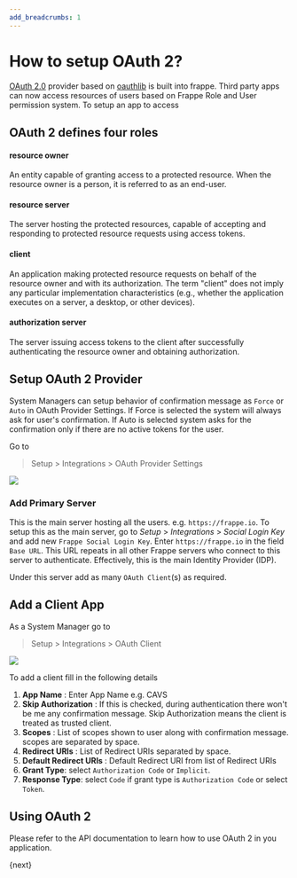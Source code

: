 ```yaml
---
add_breadcrumbs: 1
---
```

# How to setup OAuth 2?

<a href="https://tools.ietf.org/html/rfc6749">OAuth 2.0</a> provider based on <a href="https://github.com/oauthlib/oauthlib">oauthlib</a> is built into frappe. Third party apps can now access resources of users based on Frappe Role and User permission system. To setup an app to access

## OAuth 2 defines four roles

#### resource owner
An entity capable of granting access to a protected resource. When the resource owner is a person, it is referred to as an end-user.

#### resource server
The server hosting the protected resources, capable of accepting and responding to protected resource requests using access tokens.

#### client
An application making protected resource requests on behalf of the resource owner and with its authorization.  The term "client" does not imply any particular implementation characteristics (e.g.,
whether the application executes on a server, a desktop, or other devices).

#### authorization server
The server issuing access tokens to the client after successfully authenticating the resource owner and obtaining authorization.

## Setup OAuth 2 Provider

System Managers can setup behavior of confirmation message as `Force` or `Auto` in OAuth Provider Settings.
If Force is selected the system will always ask for user's confirmation. If Auto is selected system asks for the confirmation only if there are no active tokens for the user.

Go to

> Setup > Integrations > OAuth Provider Settings

<img class="screenshot" src="/docs/assets/img/oauth_provider_settings.png">

### Add Primary Server

This is the main server hosting all the users. e.g. `https://frappe.io`. To setup this as the main server, go to *Setup* > *Integrations* > *Social Login Key* and add new `Frappe Social Login Key`. Enter `https://frappe.io` in the field  `Base URL`. This URL repeats in all other Frappe servers who connect to this server to authenticate. Effectively, this is the main Identity Provider (IDP).

Under this server add as many `OAuth Client`(s) as required.

## Add a Client App

As a System Manager go to

> Setup > Integrations > OAuth Client

<img class="screenshot" src="/docs/assets/img/oauth2_client_app.png">

To add a client fill in the following details

1. **App Name** : Enter App Name e.g. CAVS
2. **Skip Authorization** : If this is checked, during authentication there won't be me any confirmation message. Skip Authorization means the client is treated as trusted client.
3. **Scopes** : List of scopes shown to user along with confirmation message. scopes are separated by space.
4. **Redirect URIs** : List of Redirect URIs separated by space.
5. **Default Redirect URIs** : Default Redirect URI from list of Redirect URIs
6. **Grant Type**: select `Authorization Code` or `Implicit`.
7. **Response Type**: select `Code` if grant type is `Authorization Code` or select `Token`.

## Using OAuth 2

Please refer to the API documentation to learn how to use OAuth 2 in you application.

{next}
